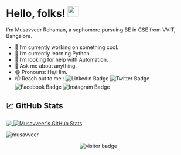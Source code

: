 # Hello, folks! <img src="https://raw.githubusercontent.com/MartinHeinz/MartinHeinz/master/wave.gif" width="30px">
I'm Musavveer Rehaman, a sophomore pursuing BE in CSE from VVIT, Bangalore.


- 🔭 I’m currently working on something cool.
- 🌱 I’m currently learning Python.
- 🤔 I’m looking for help with Automation.
- 💬 Ask me about anything.
- 😄 Pronouns: He/Him.
- 📫 Reach out to me :
![Linkedin Badge](https://img.shields.io/badge/-MusavveerRehaman-blue?style=flat-square&logo=Linkedin&logoColor=white&link=https://www.linkedin.com/in/musavveer-rehaman-028b081a1/) ![Twitter Badge](https://img.shields.io/twitter/follow/iammusavveer?label=%40iammusavveer&style=social) ![Facebook Badge](https://img.shields.io/badge/-@iammusavveer-3b5998?style=flat-square&labelColor=3b5998&logo=facebook&logoColor=white&link=https://www.facebook.com/iammusavveer) ![Instagram Badge](https://img.shields.io/badge/-@rehxmxn-D7008A?style=flat-square&labelColor=D7008A&logo=Instagram&logoColor=white&link=https://www.instagram.com/rehxmxn/)

## &#x1f4c8; GitHub Stats

<a href="https://github.com/musavveer/musavveer">
  <img align="center" src="https://github-readme-stats.vercel.app/api/top-langs/?username=musavveer&hide=java,html&title_color=ffffff&text_color=c9cacc&icon_color=2bbc8a&bg_color=1d1f21" />
</a>
<a href="https://github.com/musavveer/musavveer">
  <img align="center" src="https://github-readme-stats.vercel.app/api?username=musavveer&show_icons=true&line_height=27&count_private=true&title_color=ffffff&text_color=c9cacc&icon_color=2bbc8a&bg_color=1d1f21" alt="Musavveer's GitHub Stats" />
</a>


<p><img align="center" src="https://github-readme-streak-stats.herokuapp.com/?user=musavveer&" alt="musavveer" /></p>

<p  align="center">
  <img src="https://visitor-badge.glitch.me/badge?page_id=musavveer" alt="visitor badge"/>
</p>
